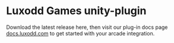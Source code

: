 # Luxodd Games unity-plugin

Download the latest release here, then visit our plug-in docs page [docs.luxodd.com](https://docs.luxodd.com/docs/arcade-launch/unity-plugin/overview) to get started with your arcade integration.